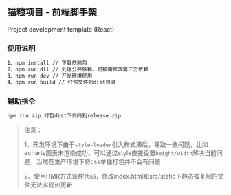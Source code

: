 ## 猫粮项目 - 前端脚手架
Project development template (React)

### 使用说明
```sh
1、npm install // 下载依赖包
2、npm run dll // 处理公共依赖，可按需修改第三方依赖
3、npm run dev // 开发环境使用
4、npm run build // 打包文件到dist目录
```
### 辅助指令
```sh
npm run zip 打包dist下代码到release.zip
```
>注意： 
>
>1、开发环境下由于`style-loader`引入样式滞后，导致一些问题，比如echarts图表未渲染成功，可以通过style直接设置`height/width`解决当前问题，当然在生产环境下将css单独打包并不会有问题
>
>2、使用HMR方式监控代码，修改index.html和src/static下静态被复制的文件无法实现热更新

